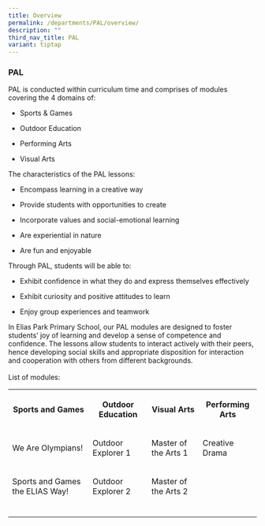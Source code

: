 ```yaml
---
title: Overview
permalink: /departments/PAL/overview/
description: ""
third_nav_title: PAL
variant: tiptap
---
```

<h3>PAL</h3>
<p>PAL is conducted within curriculum time and comprises of modules covering
the 4 domains of:</p>
<ul data-tight="true" class="tight">
<li>
<p>Sports &amp; Games</p>
</li>
<li>
<p>Outdoor Education</p>
</li>
<li>
<p>Performing Arts</p>
</li>
<li>
<p>Visual Arts</p>
</li>
</ul>
<p>The characteristics of the PAL lessons:</p>
<ul data-tight="true" class="tight">
<li>
<p>Encompass learning in a creative way</p>
</li>
<li>
<p>Provide students with opportunities to create</p>
</li>
<li>
<p>Incorporate values and social-emotional learning</p>
</li>
<li>
<p>Are experiential in nature</p>
</li>
<li>
<p>Are fun and enjoyable</p>
</li>
</ul>
<p>Through PAL, students will be able to:</p>
<ul data-tight="true" class="tight">
<li>
<p>Exhibit&nbsp;confidence in what they do and express&nbsp;themselves effectively</p>
</li>
<li>
<p>Exhibit curiosity and positive attitudes to learn</p>
</li>
<li>
<p>Enjoy&nbsp;group experiences and teamwork</p>
</li>
</ul>
<p>In Elias Park Primary School, our PAL modules are designed to foster students’
joy of learning and&nbsp;develop a sense of competence and confidence.
The lessons allow students to interact actively with their peers, hence
developing social skills and appropriate disposition for interaction and
cooperation with others from different backgrounds.&nbsp;
<br>&nbsp; &nbsp;
<br>List of modules:</p>
<table style="minWidth: 100px">
<colgroup>
<col>
<col>
<col>
<col>
</colgroup>
<tbody>
<tr>
<th rowspan="1" colspan="1">
<p>Sports and Games</p>
</th>
<th rowspan="1" colspan="1">
<p>Outdoor Education</p>
</th>
<th rowspan="1" colspan="1">
<p>Visual Arts</p>
</th>
<th rowspan="1" colspan="1">
<p>Performing Arts</p>
</th>
</tr>
<tr>
<td rowspan="1" colspan="1">
<p>We Are Olympians!</p>
</td>
<td rowspan="1" colspan="1">
<p>Outdoor Explorer 1</p>
</td>
<td rowspan="1" colspan="1">
<p>Master of the Arts 1</p>
</td>
<td rowspan="1" colspan="1">
<p>Creative Drama</p>
</td>
</tr>
<tr>
<td rowspan="1" colspan="1">
<p>Sports and Games the ELIAS Way!</p>
</td>
<td rowspan="1" colspan="1">
<p>Outdoor Explorer 2</p>
</td>
<td rowspan="1" colspan="1">
<p>Master of the Arts 2</p>
</td>
<td rowspan="1" colspan="1">
<p></p>
</td>
</tr>
<tr>
<td rowspan="1" colspan="1">
<p></p>
</td>
<td rowspan="1" colspan="1">
<p></p>
</td>
<td rowspan="1" colspan="1">
<p></p>
</td>
<td rowspan="1" colspan="1">
<p></p>
</td>
</tr>
</tbody>
</table>
<p></p>